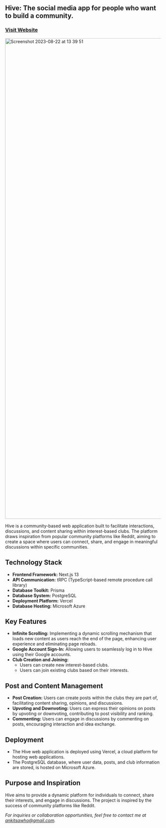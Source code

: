 ## Hive: The social media app for people who want to build a community.

### [Visit Website](https://hive-theta.vercel.app/)
<img width="1552" alt="Screenshot 2023-08-22 at 13 39 51" src="https://github.com/ankitsawho/private-files/assets/65439290/4703a84b-3af0-416d-9e86-c2bc300c4840">

Hive is a community-based web application built to facilitate interactions, discussions, and content sharing within interest-based clubs. The platform draws inspiration from popular community platforms like Reddit, aiming to create a space where users can connect, share, and engage in meaningful discussions within specific communities.

## Technology Stack

- **Frontend Framework:** Next.js 13
- **API Communication:** tRPC (TypeScript-based remote procedure call library)
- **Database Toolkit:** Prisma
- **Database System:** PostgreSQL
- **Deployment Platform:** Vercel
- **Database Hosting:** Microsoft Azure

## Key Features

- **Infinite Scrolling:** Implementing a dynamic scrolling mechanism that loads new content as users reach the end of the page, enhancing user experience and eliminating page reloads.
- **Google Account Sign-In:** Allowing users to seamlessly log in to Hive using their Google accounts.
- **Club Creation and Joining:**
  - Users can create new interest-based clubs.
  - Users can join existing clubs based on their interests.

## Post and Content Management

- **Post Creation:** Users can create posts within the clubs they are part of, facilitating content sharing, opinions, and discussions.
- **Upvoting and Downvoting:** Users can express their opinions on posts by upvoting or downvoting, contributing to post visibility and ranking.
- **Commenting:** Users can engage in discussions by commenting on posts, encouraging interaction and idea exchange.

## Deployment

- The Hive web application is deployed using Vercel, a cloud platform for hosting web applications.
- The PostgreSQL database, where user data, posts, and club information are stored, is hosted on Microsoft Azure.

## Purpose and Inspiration

Hive aims to provide a dynamic platform for individuals to connect, share their interests, and engage in discussions. The project is inspired by the success of community platforms like Reddit.

_For inquiries or collaboration opportunities, feel free to contact me at [ankitsawho@gmail.com](mailto:ankitsawho@github.com)._
